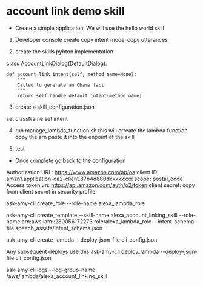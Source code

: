 # account link demo skill

* Create a simple application.
We will use the hello world skill
1. Developer console create
    copy intent model
    copy utterances

2. create the skills pyhton implementation

class AccountLinkDialog(DefaultDialog):

    def account_link_intent(self, method_name=None):
        """
        Called to generate an Obama fact
        """
        return self.handle_default_intent(method_name)


3. create a skill_configuration.json

set className
set intent


4. run manage_lambda_function.sh
this will crreate the lambda function
copy the arn paste it into the enpoint of the skill

5. test


* Once complete go back to the  configuration

Authorization URL: https://www.amazon.com/ap/oa
client ID: amzn1.application-oa2-client.87b4d880dxxxxxxxx
scope: postal_code
Access token uri: https://api.amazon.com/auth/o2/token
client secret: copy from client secret in security profile




ask-amy-cli create_role --role-name alexa_lambda_role

ask-amy-cli create_template --skill-name alexa_account_linking_skill --role-name arn:aws:iam::280056172273:role/alexa_lambda_role --intent-schema-file speech_assets/intent_schema.json

ask-amy-cli create_lambda --deploy-json-file cli_config.json

Any subsequent deploys use this 
ask-amy-cli deploy_lambda --deploy-json-file cli_config.json

ask-amy-cli logs --log-group-name /aws/lambda/alexa_account_linking_skill


  

